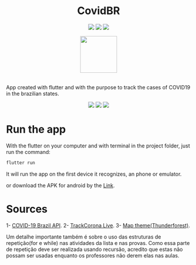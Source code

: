 <div align="center">

<h1>CovidBR</h1>

![](https://img.shields.io/badge/size-19.6%20MB-brightgreen) ![](https://img.shields.io/badge/last%20commit-november-yellow) ![](https://img.shields.io/badge/Dart-95.3%25-blue)

<img src="https://i.ibb.co/0jMPMqs/virus.png" width="100" height="100"/>

</div>

<br>

App created with flutter and with the purpose to track the cases of COVID19 in the brazilian states.

<div align="center">

![](https://media1.giphy.com/media/BgBlHkvDrZgPTOQ28n/giphy.gif) ![](https://media0.giphy.com/media/STd80SkbvEtNmRnBWx/giphy.gif) ![](https://media4.giphy.com/media/JL5QLGlOWWcFJG5Ek0/giphy.gif)

</div>


# Run the app

With the flutter on your computer and with terminal in the project folder, just run the command:

```c
flutter run
```

It will run the app on the first device it recognizes, an phone or emulator.


or download the APK for android by the [Link](https://github.com/jonh14lk/CovidBR/blob/master/app-release.apk).

# Sources

1- [COVID-19 Brazil API](https://covid19-brazil-api.now.sh/).
2- [TrackCorona Live](https://www.trackcorona.live/).
3- [Map theme(Thunderforest)](https://www.thunderforest.com/).


Um detalhe importante também é sobre o uso das estruturas de repetição(for e while) nas atividades da lista e nas provas. Como essa parte de repetição deve ser realizada usando recursão, acredito que estas não possam ser usadas enquanto os professores não derem elas nas aulas.

